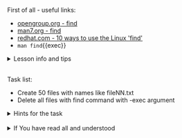 First of all - useful links:

- [opengroup.org - find](https://link.org/)
- [man7.org - find](https://link.org/)
- [redhat.com - 10 ways to use the Linux 'find'](https://www.redhat.com/sysadmin/linux-find-command)
- `man find`{{exec}}

<details><summary>Lesson info and tips</summary>
<pre>
  $ find / -name "foo.txt"
  $ find / -iname "*foo*txt"
  $ find . -name "*txt" -exec grep -Hi sometext {} \;
  $ find ~ -type f -empty
  $ find /var/log -iname "*~" -o -iname "*log*" -mtime +30
  $ find . -type f -perm 0777 -print
  $ find / -perm /u=r
  $ find . -type f -name "*.tmp" -exec rm -f {} \;
  $ find / -cmin -60
  $ find / -type f -name *.mp3 -size +10M -size -20M -exec rm {} \;
<br>
The find -exec command will take the following format:
  find [path] [arguments] -exec [command] [placeholder] [delimiter]
<br>
  '{}' is called a placeholder. This placeholder will hold the result found by find<br>
  Delimeter may be \; or +<br>
  \; will execute command on each result
  +  all results will be passed to command in one line
</pre>
</details>
<br>

Task list:
- Create 50 files with names like fileNN.txt 
- Delete all files with find command with -exec argument

<details><summary>Hints for the task</summary>
<pre>
<strong>Task 1:</strong>
  $ touch file{1..50}.txt
<br>
<strong>Task 2:</strong>
  $ find . -iname "file*.txt" -exec rm {} \;
</pre>
</details>
<br>
<details><summary>If You have read all and understood</summary>
<pre>
`touch IReadAllAndUndnderstood`{{exec}}
</pre>
